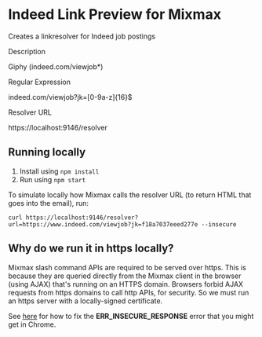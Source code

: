 # Indeed Link Preview for Mixmax

Creates a linkresolver for Indeed job postings

Description

Giphy (indeed.com/viewjob*)

Regular Expression

indeed.com/viewjob?jk=[0-9a-z]{16}$

Resolver URL

https://localhost:9146/resolver

## Running locally

1. Install using `npm install`
2. Run using `npm start`

To simulate locally how Mixmax calls the resolver URL (to return HTML that goes into the email), run:

```
curl https://localhost:9146/resolver?url=https://www.indeed.com/viewjob?jk=f18a7037eeed277e --insecure
```

## Why do we run it in https locally?

Mixmax slash command APIs are required to be served over https. This is because they are queried directly from the Mixmax client in the browser (using AJAX) that's running on an HTTPS domain. Browsers forbid AJAX requests from https domains to call http APIs, for security. So we must run an https server with a locally-signed certificate.

See [here](http://developer.mixmax.com/docs/integration-api-appendix#local-development-error-neterr_insecure_response) for how to fix the **ERR_INSECURE_RESPONSE** error that you might get in Chrome.
